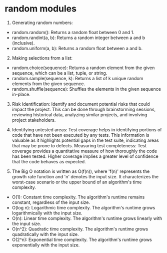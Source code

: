 # random modules

1. Generating random numbers:

- random.random(): Returns a random float between 0 and 1.
- random.randint(a, b): Returns a random integer between a and b (inclusive).
- random.uniform(a, b): Returns a random float between a and b.

2. Making selections from a list:

- random.choice(sequence): Returns a random element from the given sequence, which can be a list, tuple, or string.
- random.sample(sequence, k): Returns a list of k unique random elements from the given sequence.
- random.shuffle(sequence): Shuffles the elements in the given sequence in-place.

3. Risk Identification: Identify and document potential risks that could impact the project. This can be done through brainstorming sessions, reviewing historical data, analyzing similar projects, and involving project stakeholders.

4. Identifying untested areas: Test coverage helps in identifying portions of code that have not been executed by any tests. This information is valuable as it highlights potential gaps in the test suite, indicating areas that may be prone to defects. Measuring test completeness: Test coverage provides a quantitative measure of how thoroughly the code has been tested. Higher coverage implies a greater level of confidence that the code behaves as expected.

5. The Big O notation is written as O(f(n)), where 'f(n)' represents the growth rate function and 'n' denotes the input size. It characterizes the worst-case scenario or the upper bound of an algorithm's time complexity.

- O(1): Constant time complexity. The algorithm's runtime remains constant, regardless of the input size.
- O(log n): Logarithmic time complexity. The algorithm's runtime grows logarithmically with the input size.
- O(n): Linear time complexity. The algorithm's runtime grows linearly with the input size.
- O(n^2): Quadratic time complexity. The algorithm's runtime grows quadratically with the input size.
- O(2^n): Exponential time complexity. The algorithm's runtime grows exponentially with the input size.
